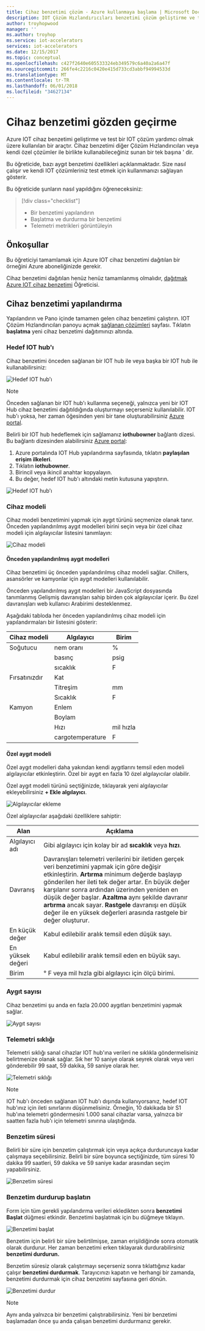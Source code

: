 ```yaml
---
title: Cihaz benzetimi çözüm - Azure kullanmaya başlama | Microsoft Docs
description: IOT Çözüm Hızlandırıcıları benzetimi çözüm geliştirme ve test bir IOT çözüm yardımcı olmak üzere kullanılan bir araçtır. Benzetim, yüklenebilir diğer Çözüm Hızlandırıcıları ile birlikte kullanılan veya kendi özel çözümler ile kullanılan sunumu tek başına bir hizmettir.
author: troyhopwood
manager: ''
ms.author: troyhop
ms.service: iot-accelerators
services: iot-accelerators
ms.date: 12/15/2017
ms.topic: conceptual
ms.openlocfilehash: c427f2640e605533324eb349579c6a40a2a6a47f
ms.sourcegitcommit: 266fe4c2216c0420e415d733cd3abbf94994533d
ms.translationtype: MT
ms.contentlocale: tr-TR
ms.lasthandoff: 06/01/2018
ms.locfileid: "34627134"
---
```

# <a name="device-simulation-walkthrough"></a>Cihaz benzetimi gözden geçirme

Azure IOT cihaz benzetimi geliştirme ve test bir IOT çözüm yardımcı olmak üzere kullanılan bir araçtır. Cihaz benzetimi diğer Çözüm Hızlandırıcıları veya kendi özel çözümler ile birlikte kullanabileceğiniz sunan bir tek başına ' dir.

Bu öğreticide, bazı aygıt benzetimi özellikleri açıklanmaktadır. Size nasıl çalışır ve kendi IOT çözümleriniz test etmek için kullanmanızı sağlayan gösterir.

Bu öğreticide şunların nasıl yapıldığını öğreneceksiniz:

>[!div class="checklist"]
> * Bir benzetimi yapılandırın
> * Başlatma ve durdurma bir benzetimi
> * Telemetri metrikleri görüntüleyin

## <a name="prerequisites"></a>Önkoşullar

Bu öğreticiyi tamamlamak için Azure IOT cihaz benzetimi dağıtılan bir örneğini Azure aboneliğinizde gerekir.

Cihaz benzetimi dağıtılan henüz henüz tamamlanmış olmalıdır, [dağıtmak Azure IOT cihaz benzetimi](iot-accelerators-device-simulation-deploy.md) Öğreticisi.

## <a name="configuring-device-simulation"></a>Cihaz benzetimi yapılandırma

Yapılandırın ve Pano içinde tamamen gelen cihaz benzetimi çalıştırın. IOT Çözüm Hızlandırıcıları panoyu açmak [sağlanan çözümleri](https://www.azureiotsolutions.com/) sayfası. Tıklatın **başlatma** yeni cihaz benzetimi dağıtımınızı altında.

### <a name="target-iot-hub"></a>Hedef IOT hub'ı

Cihaz benzetimi önceden sağlanan bir IOT hub ile veya başka bir IOT hub ile kullanabilirsiniz:

![Hedef IOT hub'ı](./media/iot-accelerators-device-simulation-explore/targethub.png)

> [!NOTE]
> Önceden sağlanan bir IOT hub'ı kullanma seçeneği, yalnızca yeni bir IOT Hub cihaz benzetimi dağıtıldığında oluşturmayı seçerseniz kullanılabilir. IOT hub'ı yoksa, her zaman öğesinden yeni bir tane oluşturabilirsiniz [Azure portal](https://portal.azure.com).

Belirli bir IOT hub hedeflemek için sağlamanız **iothubowner** bağlantı dizesi. Bu bağlantı dizesinden alabilirsiniz [Azure portal](https://portal.azure.com):

1. Azure portalında IOT Hub yapılandırma sayfasında, tıklatın **paylaşılan erişim ilkeleri**.
1. Tıklatın **iothubowner**.
1. Birincil veya ikincil anahtar kopyalayın.
1. Bu değer, hedef IOT hub'ı altındaki metin kutusuna yapıştırın.

![Hedef IOT hub'ı](./media/iot-accelerators-device-simulation-explore/connectionstring.png)

### <a name="device-model"></a>Cihaz modeli

Cihaz modeli benzetimini yapmak için aygıt türünü seçmenize olanak tanır. Önceden yapılandırılmış aygıt modelleri birini seçin veya bir özel cihaz modeli için algılayıcılar listesini tanımlayın:

![Cihaz modeli](./media/iot-accelerators-device-simulation-explore/devicemodel.png)

#### <a name="pre-configured-device-models"></a>Önceden yapılandırılmış aygıt modelleri

Cihaz benzetimi üç önceden yapılandırılmış cihaz modeli sağlar. Chillers, asansörler ve kamyonlar için aygıt modelleri kullanılabilir.

Önceden yapılandırılmış aygıt modelleri bir JavaScript dosyasında tanımlanmış Gelişmiş davranışları sahip birden çok algılayıcılar içerir. Bu özel davranışları web kullanıcı Arabirimi desteklenmez. 

Aşağıdaki tabloda her önceden yapılandırılmış cihaz modeli için yapılandırmaları bir listesini gösterir:

| Cihaz modeli | Algılayıcı | Birim | 
| -------------| ------ | -----| 
| Soğutucu | nem oranı | % |
| | basınç | psig | 
| | sıcaklık | F | 
| Fırsatınızdır | Kat | 
| | Titreşim | mm | 
| | Sıcaklık | F | 
| Kamyon | Enlem | |
| | Boylam | | 
| | Hızı | mil hızla | 
| | cargotemperature | F | 

#### <a name="custom-device-model"></a>Özel aygıt modeli

Özel aygıt modelleri daha yakından kendi aygıtlarını temsil eden modeli algılayıcılar etkinleştirin. Özel bir aygıt en fazla 10 özel algılayıcılar olabilir.

Özel aygıt modeli türünü seçtiğinizde, tıklayarak yeni algılayıcılar ekleyebilirsiniz **+ Ekle algılayıcı**.

![Algılayıcılar ekleme](./media/iot-accelerators-device-simulation-explore/customsensors.png)

Özel algılayıcılar aşağıdaki özelliklere sahiptir:

| Alan | Açıklama |
| ----- | ----------- |
| Algılayıcı adı | Gibi algılayıcı için kolay bir ad **sıcaklık** veya **hızı**. |
| Davranış | Davranışları telemetri verilerini bir iletiden gerçek veri benzetimini yapmak için göre değişir etkinleştirin. **Artırma** minimum değerde başlayıp gönderilen her ileti tek değer artar. En büyük değer karşılanır sonra ardından üzerinden yeniden en düşük değer başlar. **Azaltma** aynı şekilde davranır **artırma** ancak sayar. **Rastgele** davranışı en düşük değer ile en yüksek değerleri arasında rastgele bir değer oluşturur. |
| En küçük değer | Kabul edilebilir aralık temsil eden düşük sayı. |
| En yüksek değeri | Kabul edilebilir aralık temsil eden en büyük sayı. |
| Birim | ° F veya mil hızla gibi algılayıcı için ölçü birimi. |

### <a name="number-of-devices"></a>Aygıt sayısı

Cihaz benzetimi şu anda en fazla 20.000 aygıtları benzetimini yapmak sağlar.

![Aygıt sayısı](./media/iot-accelerators-device-simulation-explore/numberofdevices.png)

### <a name="telemetry-frequency"></a>Telemetri sıklığı

Telemetri sıklığı sanal cihazlar IOT hub'ına verileri ne sıklıkla göndermelisiniz belirtmenize olanak sağlar. Sık her 10 saniye olarak seyrek olarak veya veri gönderebilir 99 saat, 59 dakika, 59 saniye olarak her.

![Telemetri sıklığı](./media/iot-accelerators-device-simulation-explore/frequency.png)

> [!NOTE]
> IOT hub'ı önceden sağlanan IOT hub'ı dışında kullanıyorsanız, hedef IOT hub'ınız için ileti sınırlarını düşünmelisiniz. Örneğin, 10 dakikada bir S1 hub'ına telemetri göndermesini 1.000 sanal cihazlar varsa, yalnızca bir saatten fazla hub'ı için telemetri sınırına ulaştığında.

### <a name="simulation-duration"></a>Benzetim süresi

Belirli bir süre için benzetim çalıştırmak için veya açıkça durduruncaya kadar çalışmaya seçebilirsiniz. Belirli bir süre boyunca seçtiğinizde, tüm süresi 10 dakika 99 saatleri, 59 dakika ve 59 saniye kadar arasından seçim yapabilirsiniz.

![Benzetim süresi](./media/iot-accelerators-device-simulation-explore/duration.png)

### <a name="start-and-stop-the-simulation"></a>Benzetim durdurup başlatın

Form için tüm gerekli yapılandırma verileri ekledikten sonra **benzetimi Başlat** düğmesi etkindir. Benzetimi başlatmak için bu düğmeye tıklayın.

![Benzetimi başlat](./media/iot-accelerators-device-simulation-explore/start.png)

Benzetim için belirli bir süre belirtilmişse, zaman erişildiğinde sonra otomatik olarak durdurur. Her zaman benzetimi erken tıklayarak durdurabilirsiniz **benzetimi durdurun.**

Benzetim süresiz olarak çalıştırmayı seçerseniz sonra tıklattığınız kadar çalışır **benzetimi durdurmak**. Tarayıcınızı kapatın ve herhangi bir zamanda, benzetimi durdurmak için cihaz benzetimi sayfasına geri dönün.

![Benzetimi durdur](./media/iot-accelerators-device-simulation-explore/stop.png)

> [!NOTE]
> Aynı anda yalnızca bir benzetimi çalıştırabilirsiniz. Yeni bir benzetimi başlamadan önce şu anda çalışan benzetimi durdurmanız gerekir.
